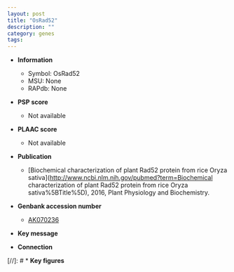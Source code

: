 ```yaml
---
layout: post
title: "OsRad52"
description: ""
category: genes
tags: 
---
```


* **Information**  
    + Symbol: OsRad52  
    + MSU: None  
    + RAPdb: None  

* **PSP score**  
    + Not available 

* **PLAAC score**  
    + Not available 

* **Publication**  
    + [Biochemical characterization of plant Rad52 protein from rice Oryza sativa](http://www.ncbi.nlm.nih.gov/pubmed?term=Biochemical characterization of plant Rad52 protein from rice Oryza sativa%5BTitle%5D), 2016, Plant Physiology and Biochemistry.

* **Genbank accession number**  
    + [AK070236](http://www.ncbi.nlm.nih.gov/nuccore/AK070236)

* **Key message**  

* **Connection**  

[//]: # * **Key figures**  


